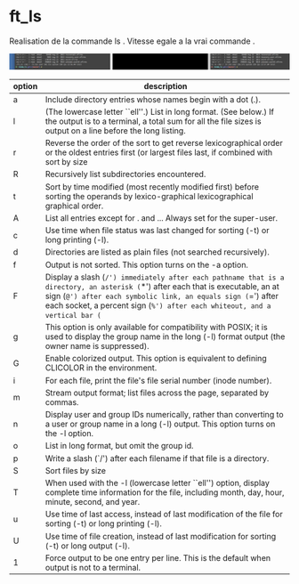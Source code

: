 # ft_ls

Realisation de la commande ls . Vitesse egale a la vrai commande .

![alt tag](https://github.com/pacifistes/ft_ls/blob/master/Screen%20Shot%202017-03-19%20at%208.44.01%20PM.png?raw=true)

| option | description |
| ------------- | - |
| a	 | Include directory entries whose names begin with a dot (.). |
| l	 | (The lowercase letter ``ell''.)  List in long format.  (See below.)  If the output is to a terminal, a total sum for all the file sizes is output on a line before the long listing. |
| r	 | Reverse the order of the sort to get reverse lexicographical order or the oldest entries first (or largest files last, if combined with sort by size |
| R	 | Recursively list subdirectories encountered. |
| t	 | Sort by time modified (most recently modified first) before sorting the operands by lexico-graphical lexicographical graphical order. |
| A	 | List all entries except for . and ...  Always set for the super-user. |
| c	 | Use time when file status was last changed for sorting (-t) or long printing (-l). |
| d	 |  Directories are listed as plain files (not searched recursively). |
| f	 |  Output is not sorted.  This option turns on the -a option. |
| F	 |  Display a slash (`/') immediately after each pathname that is a directory, an asterisk (`*') after each that is executable, an at sign (`@') after each symbolic link, an equals sign (`=') after each socket, a percent sign (`%') after each whiteout, and a vertical bar (`|') after each that is a FIFO. |
| g	 | This option is only available for compatibility with POSIX; it is used to display the group name in the long (-l) format output (the owner name is suppressed). |
| G	 | Enable colorized output.  This option is equivalent to defining CLICOLOR in the environment. |
| i	 | For each file, print the file's file serial number (inode number). |
| m	 | Stream output format; list files across the page, separated by commas. |
| n	 |  Display user and group IDs numerically, rather than converting to a user or group name in a long (-l) output.  This option turns on the -l option. |
| o	 | List in long format, but omit the group id. |
| p	 | Write a slash (`/') after each filename if that file is a directory. |
| S	 | Sort files by size |
| T	 | When used with the -l (lowercase letter ``ell'') option, display complete time information for the file, including month, day, hour, minute, second, and year. |
| u	 | Use time of last access, instead of last modification of the file for sorting (-t) or long printing (-l). |
| U	 | Use time of file creation, instead of last modification for sorting (-t) or long output (-l). |
| 1	 | Force output to be one entry per line.  This is the default when output is not to a terminal. |
